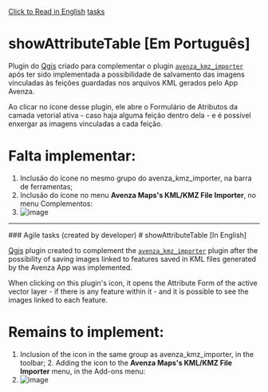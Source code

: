 [Click to Read in English](#showAttributeTable-[English])
[tasks](#tasks)
# showAttributeTable [Em Português]

Plugin do [Qgis](https://qgis.org/) criado para complementar o plugin [`avenza_kmz_importer`](https://github.com/lakto69/avenza_kmz_importer) após ter sido implementada a possibilidade de salvamento das imagens vinculadas às feições guardadas nos arquivos KML gerados pelo App Avenza.

Ao clicar no ícone desse plugin, ele abre o Formulário de Atributos da camada vetorial ativa - caso haja alguma feição dentro dela - e é possível enxergar as imagens vinculadas a cada feição.


# Falta implementar:  
  1. Inclusão do ícone no mesmo grupo do avenza_kmz_importer, na barra de ferramentas;
  2. Inclusão do ícone no menu **Avenza Maps's KML/KMZ File Importer**, no menu Complementos:
  3. ![image](https://github.com/user-attachments/assets/24e3c087-f65c-4760-99cf-084e492b1399)

---
<a name="tasks">
### Agile tasks (created by developer)
</a>
# showAttributeTable [In English]

[Qgis](https://qgis.org/) plugin created to complement the [`avenza_kmz_importer`](https://github.com/lakto69/avenza_kmz_importer) plugin after the possibility of saving images linked to features saved in KML files generated by the Avenza App was implemented.

When clicking on this plugin's icon, it opens the Attribute Form of the active vector layer - if there is any feature within it - and it is possible to see the images linked to each feature.

# Remains to implement:
1. Inclusion of the icon in the same group as avenza_kmz_importer, in the toolbar; 2. Adding the icon to the **Avenza Maps's KML/KMZ File Importer** menu, in the Add-ons menu:
3. ![image](https://github.com/user-attachments/assets/24e3c087-f65c-4760-99cf-084e492b1399)
